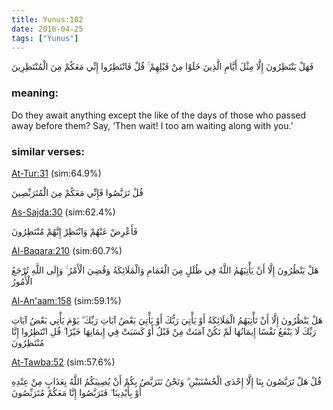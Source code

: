 ```yaml
---
title: Yunus:102
date: 2016-04-25
tags: ["Yunus"]
---
```

فَهَلْ يَنْتَظِرُونَ إِلَّا مِثْلَ أَيَّامِ الَّذِينَ خَلَوْا مِنْ قَبْلِهِمْ ۚ قُلْ فَانْتَظِرُوا إِنِّي مَعَكُمْ مِنَ الْمُنْتَظِرِينَ
### meaning: 
Do they await anything except the like of the days of those who passed away before them? Say, ‘Then wait! I too am waiting along with you.’
### similar verses: 

[At-Tur:31](/52/31) (sim:64.9%)

قُلْ تَرَبَّصُوا فَإِنِّي مَعَكُمْ مِنَ الْمُتَرَبِّصِينَ

[As-Sajda:30](/32/30) (sim:62.4%)

فَأَعْرِضْ عَنْهُمْ وَانْتَظِرْ إِنَّهُمْ مُنْتَظِرُونَ

[Al-Baqara:210](/2/210) (sim:60.7%)

هَلْ يَنْظُرُونَ إِلَّا أَنْ يَأْتِيَهُمُ اللَّهُ فِي ظُلَلٍ مِنَ الْغَمَامِ وَالْمَلَائِكَةُ وَقُضِيَ الْأَمْرُ ۚ وَإِلَى اللَّهِ تُرْجَعُ الْأُمُورُ

[Al-An'aam:158](/6/158) (sim:59.1%)

هَلْ يَنْظُرُونَ إِلَّا أَنْ تَأْتِيَهُمُ الْمَلَائِكَةُ أَوْ يَأْتِيَ رَبُّكَ أَوْ يَأْتِيَ بَعْضُ آيَاتِ رَبِّكَ ۗ يَوْمَ يَأْتِي بَعْضُ آيَاتِ رَبِّكَ لَا يَنْفَعُ نَفْسًا إِيمَانُهَا لَمْ تَكُنْ آمَنَتْ مِنْ قَبْلُ أَوْ كَسَبَتْ فِي إِيمَانِهَا خَيْرًا ۗ قُلِ انْتَظِرُوا إِنَّا مُنْتَظِرُونَ

[At-Tawba:52](/9/52) (sim:57.6%)

قُلْ هَلْ تَرَبَّصُونَ بِنَا إِلَّا إِحْدَى الْحُسْنَيَيْنِ ۖ وَنَحْنُ نَتَرَبَّصُ بِكُمْ أَنْ يُصِيبَكُمُ اللَّهُ بِعَذَابٍ مِنْ عِنْدِهِ أَوْ بِأَيْدِينَا ۖ فَتَرَبَّصُوا إِنَّا مَعَكُمْ مُتَرَبِّصُونَ
